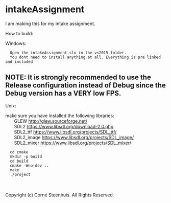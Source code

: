 # intakeAssignment

I am making this for my intake assignment.

How to build:<br>

Windows: <br>

	  Open the intakeAssignment.sln in the vs2015 folder.
	  You dont need to install anything at all. Everything is pre linked and included

<h2>NOTE: It is strongly recommended to use the Release configuration instead of Debug since the Debug version has a VERY low FPS.</h2>
	  
Unix: <br>

make sure you have installed the following libraries: <br>
&nbsp;&nbsp;&nbsp;&nbsp;&nbsp;&nbsp;&nbsp;GLEW        http://glew.sourceforge.net/ <br>
&nbsp;&nbsp;&nbsp;&nbsp;&nbsp;&nbsp;&nbsp;SDL2        https://www.libsdl.org/download-2.0.php <br>
&nbsp;&nbsp;&nbsp;&nbsp;&nbsp;&nbsp;&nbsp;SDL2_ttf    https://www.libsdl.org/projects/SDL_ttf/ <br>
&nbsp;&nbsp;&nbsp;&nbsp;&nbsp;&nbsp;&nbsp;SDL2_image  https://www.libsdl.org/projects/SDL_image/ <br>
&nbsp;&nbsp;&nbsp;&nbsp;&nbsp;&nbsp;&nbsp;SDL2_mixer  https://www.libsdl.org/projects/SDL_mixer/ <br>
	  
	  cd cmake
      mkdir -p build
      cd build
      cmake -Wno-dev ..
      make
      ./project
<br><br>
Copyright (c) Corné Steenhuis. All Rights Reserved.
